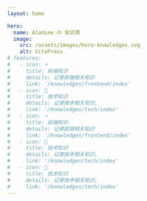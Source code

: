```yaml
---
layout: home

hero:
  name: AlanLee の 知识库
  image:
    src: /assets/images/hero-knowledges.svg
    alt: VitePress
# features:
#   - icon: ⚡️
#     title: 前端知识
#     details: 记录前端相关知识
#     link: '/knowledges/frontend/index'
#   - icon: 🖖
#     title: 技术知识
#     details: 记录技术相关知识,
#     link: '/knowledges/tech/index'
#   - icon: ⚡️
#     title: 前端知识
#     details: 记录前端相关知识
#     link: '/knowledges/frontend/index'
#   - icon: 🖖
#     title: 技术知识
#     details: 记录技术相关知识,
#     link: '/knowledges/tech/index'
#   - icon: 🖖
#     title: 技术知识
#     details: 记录技术相关知识,
#     link: '/knowledges/tech/index'
---
```


<KnowledgePage />


<script setup>
import KnowledgePage from '../../src/pages/KnowledgePage.vue';
</script>